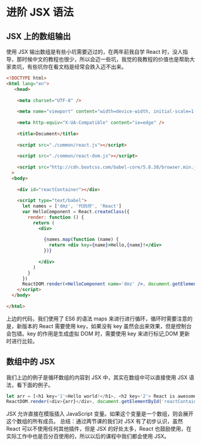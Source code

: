 # 进阶 JSX 语法

## JSX 上的数组输出

使用 JSX 输出数组是有些小坑需要迈过的，在两年前我自学 React 时，没人指导，那时候中文的教程也很少，所以会迈一些坑，我觉的我教程的价值也是帮助大家卖坑，有些坑你在看文档是经常会跌入迈不出来。

```html
<!DOCTYPE html>
<html lang="en">
   <head>
        
    <meta charset="UTF-8" />
        
    <meta name="viewport" content="width=device-width, initial-scale=1.0" />
        
    <meta http-equiv="X-UA-Compatible" content="ie=edge" />
        
    <title>Document</title>
        
    <script src="./common/react.js"></script>
        
    <script src="./common/react-dom.js"></script>
        
    <script src="http://cdn.bootcss.com/babel-core/5.8.38/browser.min.js"></script></head
  > 
  <body>
        
    <div id="reactContainer"></div>
          
    <script type="text/babel">
      let names = ['dmz', '代码仔', 'React']
      var HelloComponent = React.createClass({
        render: function () {
          return (
            <div>
                          
              {names.map(function (name) {
                return <div key={name}>Hello,{name}!</div>
              })}
                      
            </div>
          )
        }
      })
      ReactDOM.render(<HelloComponent name='dmz' />, document.getElementById('reactContainer'))
    </script>
  </body>
   
</html>
```

上边的代码，我们使用了 ES6 的语法 maps 来进行进行循环，循环时需要注意的是，新版本的 React 需要使用 key，如果没有 key 虽然会出来效果，但是控制台会包错。key 的作用是生成虚拟 DOM 时，需要使用 key 来进行标记,DOM 更新时进行比较。

## 数组中的 JSX

我们上边的例子是循环数组的内容到 JSX 中，其实在数组中可以直接使用 JSX 语法，看下面的例子。

```js
let arr = [<h1 key='1'>Hello world!</h1>, <h2 key='2'> React is awesome</h2>]
ReactDOM.render(<div>{arr}</div>, document.getElementById('reactContainer'))
```

JSX 允许直接在模版插入 JavaScript 变量。如果这个变量是一个数组，则会展开这个数组的所有成员。
总结：通过两节课的我们对 JSX 有了初步认识，虽然 React 可以不使用任何其他插件，但是 JSX 的好处太多，React 也鼓励使用，在实际工作中也是百分百使用的，所以以后的课程中我们都会使用 JSX。
